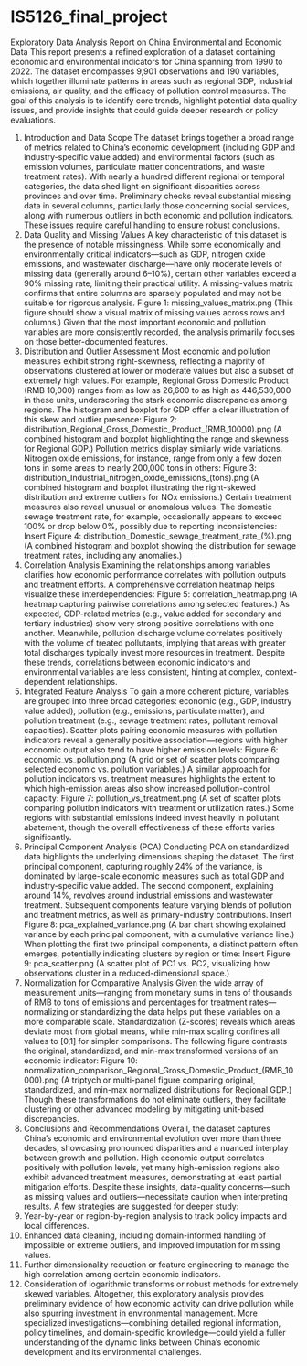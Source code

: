 # IS5126_final_project

Exploratory Data Analysis Report on China Environmental and Economic Data
This report presents a refined exploration of a dataset containing economic and environmental indicators for China spanning from 1990 to 2022. The dataset encompasses 9,901 observations and 190 variables, which together illuminate patterns in areas such as regional GDP, industrial emissions, air quality, and the efficacy of pollution control measures. The goal of this analysis is to identify core trends, highlight potential data quality issues, and provide insights that could guide deeper research or policy evaluations.
1. Introduction and Data Scope
The dataset brings together a broad range of metrics related to China’s economic development (including GDP and industry-specific value added) and environmental factors (such as emission volumes, particulate matter concentrations, and waste treatment rates). With nearly a hundred different regional or temporal categories, the data shed light on significant disparities across provinces and over time. Preliminary checks reveal substantial missing data in several columns, particularly those concerning social services, along with numerous outliers in both economic and pollution indicators. These issues require careful handling to ensure robust conclusions.
2. Data Quality and Missing Values
A key characteristic of this dataset is the presence of notable missingness. While some economically and environmentally critical indicators—such as GDP, nitrogen oxide emissions, and wastewater discharge—have only moderate levels of missing data (generally around 6–10%), certain other variables exceed a 90% missing rate, limiting their practical utility. A missing-values matrix confirms that entire columns are sparsely populated and may not be suitable for rigorous analysis.
  Figure 1: missing_values_matrix.png
(This figure should show a visual matrix of missing values across rows and columns.)
Given that the most important economic and pollution variables are more consistently recorded, the analysis primarily focuses on those better-documented features.
3. Distribution and Outlier Assessment
Most economic and pollution measures exhibit strong right-skewness, reflecting a majority of observations clustered at lower or moderate values but also a subset of extremely high values. For example, Regional Gross Domestic Product (RMB 10,000) ranges from as low as 26,600 to as high as 446,530,000 in these units, underscoring the stark economic discrepancies among regions. The histogram and boxplot for GDP offer a clear illustration of this skew and outlier presence:
 Figure 2: distribution_Regional_Gross_Domestic_Product_(RMB_10000).png
(A combined histogram and boxplot highlighting the range and skewness for Regional GDP.)
Pollution metrics display similarly wide variations. Nitrogen oxide emissions, for instance, range from only a few dozen tons in some areas to nearly 200,000 tons in others:
  Figure 3: distribution_Industrial_nitrogen_oxide_emissions_(tons).png
(A combined histogram and boxplot illustrating the right-skewed distribution and extreme outliers for NOx emissions.)
Certain treatment measures also reveal unusual or anomalous values. The domestic sewage treatment rate, for example, occasionally appears to exceed 100% or drop below 0%, possibly due to reporting inconsistencies: 
 Insert Figure 4: distribution_Domestic_sewage_treatment_rate_(%).png
(A combined histogram and boxplot showing the distribution for sewage treatment rates, including any anomalies.)
4. Correlation Analysis
Examining the relationships among variables clarifies how economic performance correlates with pollution outputs and treatment efforts. A comprehensive correlation heatmap helps visualize these interdependencies:
  Figure 5: correlation_heatmap.png
(A heatmap capturing pairwise correlations among selected features.)
As expected, GDP-related metrics (e.g., value added for secondary and tertiary industries) show very strong positive correlations with one another. Meanwhile, pollution discharge volume correlates positively with the volume of treated pollutants, implying that areas with greater total discharges typically invest more resources in treatment. Despite these trends, correlations between economic indicators and environmental variables are less consistent, hinting at complex, context-dependent relationships.
5. Integrated Feature Analysis
To gain a more coherent picture, variables are grouped into three broad categories: economic (e.g., GDP, industry value added), pollution (e.g., emissions, particulate matter), and pollution treatment (e.g., sewage treatment rates, pollutant removal capacities). Scatter plots pairing economic measures with pollution indicators reveal a generally positive association—regions with higher economic output also tend to have higher emission levels:
  Figure 6: economic_vs_pollution.png
(A grid or set of scatter plots comparing selected economic vs. pollution variables.) 
A similar approach for pollution indicators vs. treatment measures highlights the extent to which high-emission areas also show increased pollution-control capacity:
  Figure 7: pollution_vs_treatment.png
(A set of scatter plots comparing pollution indicators with treatment or utilization rates.)
Some regions with substantial emissions indeed invest heavily in pollutant abatement, though the overall effectiveness of these efforts varies significantly.
6. Principal Component Analysis (PCA)
Conducting PCA on standardized data highlights the underlying dimensions shaping the dataset. The first principal component, capturing roughly 24% of the variance, is dominated by large-scale economic measures such as total GDP and industry-specific value added. The second component, explaining around 14%, revolves around industrial emissions and wastewater treatment. Subsequent components feature varying blends of pollution and treatment metrics, as well as primary-industry contributions.
 Insert Figure 8: pca_explained_variance.png
(A bar chart showing explained variance by each principal component, with a cumulative variance line.)
When plotting the first two principal components, a distinct pattern often emerges, potentially indicating clusters by region or time:
Insert Figure 9: pca_scatter.png
(A scatter plot of PC1 vs. PC2, visualizing how observations cluster in a reduced-dimensional space.)
7. Normalization for Comparative Analysis
Given the wide array of measurement units—ranging from monetary sums in tens of thousands of RMB to tons of emissions and percentages for treatment rates—normalizing or standardizing the data helps put these variables on a more comparable scale. Standardization (Z-scores) reveals which areas deviate most from global means, while min-max scaling confines all values to [0,1] for simpler comparisons. The following figure contrasts the original, standardized, and min-max transformed versions of an economic indicator:
  Figure 10: normalization_comparison_Regional_Gross_Domestic_Product_(RMB_10000).png
(A triptych or multi-panel figure comparing original, standardized, and min-max normalized distributions for Regional GDP.)
Though these transformations do not eliminate outliers, they facilitate clustering or other advanced modeling by mitigating unit-based discrepancies.
8. Conclusions and Recommendations
Overall, the dataset captures China’s economic and environmental evolution over more than three decades, showcasing pronounced disparities and a nuanced interplay between growth and pollution. High economic output correlates positively with pollution levels, yet many high-emission regions also exhibit advanced treatment measures, demonstrating at least partial mitigation efforts. Despite these insights, data-quality concerns—such as missing values and outliers—necessitate caution when interpreting results. A few strategies are suggested for deeper study:
1.	Year-by-year or region-by-region analysis to track policy impacts and local differences.
2.	Enhanced data cleaning, including domain-informed handling of impossible or extreme outliers, and improved imputation for missing values.
3.	Further dimensionality reduction or feature engineering to manage the high correlation among certain economic indicators.
4.	Consideration of logarithmic transforms or robust methods for extremely skewed variables.
Altogether, this exploratory analysis provides preliminary evidence of how economic activity can drive pollution while also spurring investment in environmental management. More specialized investigations—combining detailed regional information, policy timelines, and domain-specific knowledge—could yield a fuller understanding of the dynamic links between China’s economic development and its environmental challenges.


 
